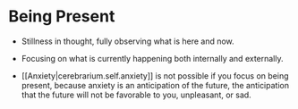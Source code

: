 

# Being Present

- Stillness in thought, fully observing what is here and now.
- Focusing on what is currently happening both internally and externally.

- [[Anxiety|cerebrarium.self.anxiety]] is not possible if you focus on being present, because anxiety is an anticipation of the future, the anticipation that the future will not be favorable to you, unpleasant, or sad.


